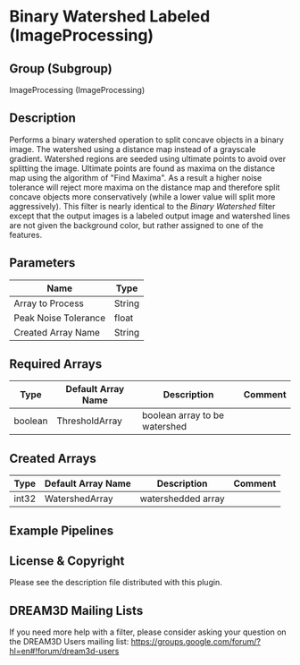 # Binary Watershed Labeled (ImageProcessing)  #


## Group (Subgroup) ##

ImageProcessing (ImageProcessing)


## Description ##

Performs a binary watershed operation to split concave objects in a binary image. The watershed using a distance map instead of a grayscale gradient. Watershed regions are seeded using ultimate points to avoid over splitting the image. Ultimate points are found as maxima on the distance map using the algorithm of "Find Maxima". As a result a higher noise tolerance will reject more maxima on the distance map and therefore split concave objects more conservatively (while a lower value will split more aggressively). This filter is nearly identical to the *Binary Watershed* filter except that the output images is a labeled output image and watershed lines are not given the background color, but rather assigned to one of the features. 

## Parameters ##

| Name             | Type |
|------------------|------|
| Array to Process | String |
| Peak Noise Tolerance | float |
| Created Array Name | String |


## Required Arrays ##

| Type | Default Array Name | Description | Comment |
|------|--------------------|-------------|---------|
| boolean | ThresholdArray | boolean array to be watershed       | |


## Created Arrays ##

| Type | Default Array Name | Description | Comment |
|------|--------------------|-------------|---------|
| int32 | WatershedArray | watershedded array | |




## Example Pipelines ##



## License & Copyright ##

Please see the description file distributed with this plugin.

## DREAM3D Mailing Lists ##

If you need more help with a filter, please consider asking your question on the DREAM3D Users mailing list:
https://groups.google.com/forum/?hl=en#!forum/dream3d-users

